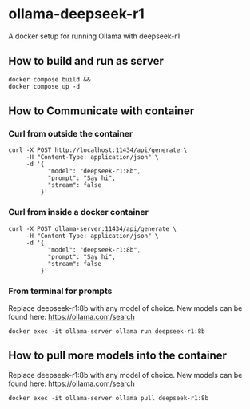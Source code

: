# ollama-deepseek-r1
A docker setup for running Ollama with deepseek-r1



## How to build and run as server
```
docker compose build &&
docker compose up -d
```

## How to Communicate with container

### Curl from outside the container

```
curl -X POST http://localhost:11434/api/generate \
     -H "Content-Type: application/json" \
     -d '{
           "model": "deepseek-r1:8b",
           "prompt": "Say hi",
           "stream": false
         }'
```

### Curl from inside a docker container

```
curl -X POST ollama-server:11434/api/generate \
     -H "Content-Type: application/json" \
     -d '{
           "model": "deepseek-r1:8b",
           "prompt": "Say hi",
           "stream": false
         }'
```

### From terminal for prompts
Replace deepseek-r1:8b with any model of choice.
New models can be found here: https://ollama.com/search
```
docker exec -it ollama-server ollama run deepseek-r1:8b
```

## How to pull more models into the container
Replace deepseek-r1:8b with any model of choice.
New models can be found here: https://ollama.com/search
```
docker exec -it ollama-server ollama pull deepseek-r1:8b
```